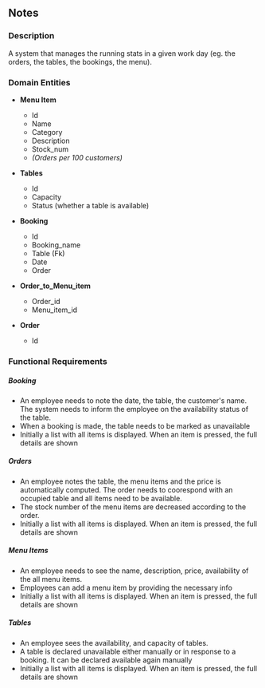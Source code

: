 ## Notes

### Description
A system that manages the running stats in a given work day (eg. the orders, the tables, the bookings, the menu).

### Domain Entities

* **Menu Item**
  * Id
  * Name
  * Category
  * Description
  * Stock_num 
  * *(Orders per 100 customers)*

* **Tables**
  * Id
  * Capacity
  * Status (whether a table is available)

* **Booking**
  * Id
  * Booking_name
  * Table (Fk)
  * Date
  * Order

* **Order_to_Menu_item**
  * Order_id
  * Menu_item_id

* **Order**
  * Id

### Functional Requirements

##### Booking
* An employee needs to note the date, the table, the customer's name. The system needs to inform the employee on the availability status of the table.
* When a booking is made, the table needs to be marked as unavailable
* Initially a list with all items is displayed. When an item is pressed, the full details are shown

##### Orders
* An employee notes the table, the menu items and the price is automatically computed. The order needs to coorespond with an occupied table and all items need to be available.
* The stock number of the menu items are decreased according to the order.
* Initially a list with all items is displayed. When an item is pressed, the full details are shown

##### Menu Items
* An employee needs to see the name, description, price, availability of the all menu items.
* Employees can add a menu item by providing the necessary info
* Initially a list with all items is displayed. When an item is pressed, the full details are shown

##### Tables
* An employee sees the availability, and capacity of tables.
* A table is declared unavailable either manually or in response to a booking. It can be declared available again manually
* Initially a list with all items is displayed. When an item is pressed, the full details are shown